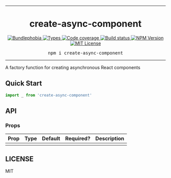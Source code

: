 <hr>
<div align="center">
  <h1 align="center">
    create-async-component
  </h1>
</div>

<p align="center">
  <a href="https://bundlephobia.com/result?p=create-async-component">
    <img alt="Bundlephobia" src="https://img.shields.io/bundlephobia/minzip/create-async-component?style=for-the-badge&labelColor=24292e">
  </a>
  <a aria-label="Types" href="https://www.npmjs.com/package/create-async-component">
    <img alt="Types" src="https://img.shields.io/npm/types/create-async-component?style=for-the-badge&labelColor=24292e">
  </a>
  <a aria-label="Code coverage report" href="https://codecov.io/gh/jaredLunde/create-async-component">
    <img alt="Code coverage" src="https://img.shields.io/codecov/c/gh/jaredLunde/create-async-component?style=for-the-badge&labelColor=24292e">
  </a>
  <a aria-label="Build status" href="https://travis-ci.org/jaredLunde/create-async-component">
    <img alt="Build status" src="https://img.shields.io/travis/jaredLunde/create-async-component?style=for-the-badge&labelColor=24292e">
  </a>
  <a aria-label="NPM version" href="https://www.npmjs.com/package/create-async-component">
    <img alt="NPM Version" src="https://img.shields.io/npm/v/create-async-component?style=for-the-badge&labelColor=24292e">
  </a>
  <a aria-label="License" href="https://jaredlunde.mit-license.org/">
    <img alt="MIT License" src="https://img.shields.io/npm/l/create-async-component?style=for-the-badge&labelColor=24292e">
  </a>
</p>

<pre align="center">npm i create-async-component</pre>
<hr>

A factory function for creating asynchronous React components

## Quick Start

```jsx harmony
import _ from 'create-async-component'
```

## API

### Props

| Prop | Type | Default | Required? | Description |
| ---- | ---- | ------- | --------- | ----------- |
|      |      |         |           |             |

## LICENSE

MIT
